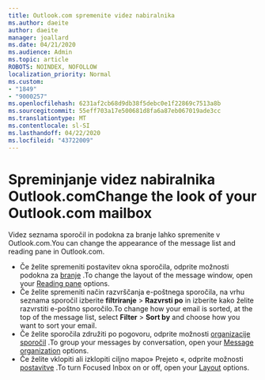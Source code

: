 ```yaml
---
title: Outlook.com spremenite videz nabiralnika
ms.author: daeite
author: daeite
manager: joallard
ms.date: 04/21/2020
ms.audience: Admin
ms.topic: article
ROBOTS: NOINDEX, NOFOLLOW
localization_priority: Normal
ms.custom:
- "1849"
- "9000257"
ms.openlocfilehash: 6231af2cb68d9db38f5debc0e1f22869c7513a8b
ms.sourcegitcommit: 55eff703a17e500681d8fa6a87eb067019ade3cc
ms.translationtype: MT
ms.contentlocale: sl-SI
ms.lasthandoff: 04/22/2020
ms.locfileid: "43722009"
---
```

# <a name="change-the-look-of-your-outlookcom-mailbox"></a><span data-ttu-id="28d6f-102">Spreminjanje videz nabiralnika Outlook.com</span><span class="sxs-lookup"><span data-stu-id="28d6f-102">Change the look of your Outlook.com mailbox</span></span>

<span data-ttu-id="28d6f-103">Videz seznama sporočil in podokna za branje lahko spremenite v Outlook.com.</span><span class="sxs-lookup"><span data-stu-id="28d6f-103">You can change the appearance of the message list and reading pane in Outlook.com.</span></span>

- <span data-ttu-id="28d6f-104">Če želite spremeniti postavitev okna sporočila, odprite možnosti podokna za [branje](https://outlook.live.com/mail/options/mail/layout/readingPane) .</span><span class="sxs-lookup"><span data-stu-id="28d6f-104">To change the layout of the message window, open your [Reading pane](https://outlook.live.com/mail/options/mail/layout/readingPane) options.</span></span>
- <span data-ttu-id="28d6f-105">Če želite spremeniti način razvrščanja e-poštnega sporočila, na vrhu seznama sporočil izberite **filtriranje** > **Razvrsti po** in izberite kako želite razvrstiti e-poštno sporočilo.</span><span class="sxs-lookup"><span data-stu-id="28d6f-105">To change how your email is sorted, at the top of the message list, select **Filter** > **Sort by** and choose how you want to sort your email.</span></span>
- <span data-ttu-id="28d6f-106">Če želite sporočila združiti po pogovoru, odprite možnosti [organizacije sporočil](https://outlook.live.com/mail/options/mail/layout/conversations) .</span><span class="sxs-lookup"><span data-stu-id="28d6f-106">To group your messages by conversation, open your [Message organization](https://outlook.live.com/mail/options/mail/layout/conversations) options.</span></span>
- <span data-ttu-id="28d6f-107">Če želite vklopiti ali izklopiti ciljno mapo» Prejeto «, odprite možnosti [postavitve](https://outlook.live.com/mail/options/mail/layout/focused) .</span><span class="sxs-lookup"><span data-stu-id="28d6f-107">To turn Focused Inbox on or off, open your [Layout](https://outlook.live.com/mail/options/mail/layout/focused) options.</span></span>